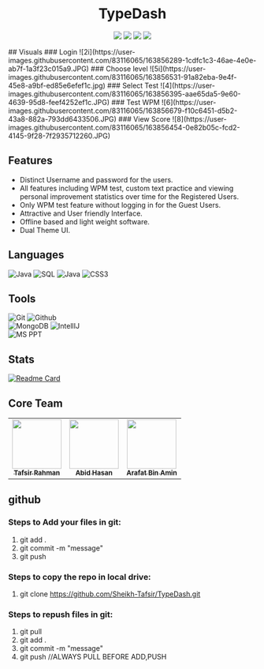 <h1 align="center">TypeDash</h1>
<p align="center">
   <img src="https://img.shields.io/badge/language-Java-green?style"/>
   <img src="https://img.shields.io/github/license/Sheikh-Tafsir/TypeDash"/>
   <img src="https://img.shields.io/github/stars/Sheikh-Tafsir/TypeDash"/>
   <img src="https://img.shields.io/github/forks/Sheikh-Tafsir/TypeDash"/>
</p>
## Visuals
### Login
![2i](https://user-images.githubusercontent.com/83116065/163856289-1cdfc1c3-46ae-4e0e-ab7f-1a3f23c015a9.JPG)
### Choose level
![5i](https://user-images.githubusercontent.com/83116065/163856531-91a82eba-9e4f-45e8-a9bf-ed85e6efef1c.jpg)
### Select Test
![4](https://user-images.githubusercontent.com/83116065/163856395-aae65da5-9e60-4639-95d8-feef4252ef1c.JPG)
### Test WPM
![6](https://user-images.githubusercontent.com/83116065/163856679-f10c6451-d5b2-43a8-882a-793dd6433506.JPG)
### View Score
![8](https://user-images.githubusercontent.com/83116065/163856454-0e82b05c-fcd2-4145-9f28-7f2935712260.JPG)

## Features
- Distinct Username and password for the users.
- All features including WPM test, custom text practice and viewing personal improvement statistics over time for the Registered Users.
- Only WPM test feature without logging in for the Guest Users.
- Attractive and User friendly Interface.
- Offline based and light weight software.
- Dual Theme UI.

## Languages
![Java](https://img.shields.io/badge/-Java-000000?style=flat&logo=java)
![SQL](https://img.shields.io/badge/-SQL-000000?style=flat&logo=mysql)
![Java](https://img.shields.io/badge/-JavaFX-000000?style=flat&logo=java)
![CSS3](https://img.shields.io/badge/-CSS-000000?style=flat&logo=css3)
  

## Tools
![Git](https://img.shields.io/badge/-Git-000000?style=flat&logo=git)
![Github](https://img.shields.io/badge/-Github-000000?style=flat&logo=github) <br />
![MongoDB](https://img.shields.io/badge/-MongoDB-000000?style=flat&logo=mongodb)
![IntellIJ](https://img.shields.io/badge/-IntellIJ%20IDEA-000000?style=flat&logo=intellij%20idea)<br />
![MS PPT](https://img.shields.io/badge/-MS%20Powerpoint-000000?style=flat&logo=microsoft%20powerpoint)


## Stats
[![Readme Card](https://github-readme-stats.vercel.app/api/pin/?username=Sheikh-Tafsir&theme=radical&repo=TypeDash)](https://github.com/anuraghazra/github-readme-stats)


## Core Team
<table>
    <tr>
      <td align="center">
        <a href="https://github.com/Sheikh-Tafsir">
            <img src="https://avatars.githubusercontent.com/u/83116065?v=4" width="100px;" alt=""/>
            <br />
            <sub><b>Tafsir Rahman</b></sub>
        </a>
      </td>
      <td align="center">
        <a href="https://github.com/abidh8820">
            <img src="https://avatars.githubusercontent.com/u/38831382?v=4" width="100px;" alt=""/>
            <br />
            <sub><b>Abid Hasan</b></sub>
        </a>
      </td>
      <td align="center">
        <a href="https://github.com/gh0st33d">
            <img src="https://avatars.githubusercontent.com/u/76277684?v=4" width="100px;" alt=""/>
            <br />
            <sub><b>Arafat Bin Amin</b></sub>
        </a>
      </td>
    </tr>
</table>


## github

### Steps to Add your files in git:
1. git add .
2. git commit -m "message"
3. git push

### Steps to copy the repo in local drive:
1. git clone https://github.com/Sheikh-Tafsir/TypeDash.git

### Steps to repush files in git:
1. git pull
2. git add .
3. git commit -m "message"
4. git push
//ALWAYS PULL BEFORE ADD,PUSH
